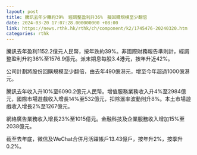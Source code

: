 ```yaml
---
layout: post
title: 騰訊去年少賺約39%　經調整盈利升36%　擬回購規模至少翻倍
date: 2024-03-20 17:07:28.000000000 +08:00
link: https://news.rthk.hk/rthk/ch/component/k2/1745476-20240320.htm
categories: rthk
---
```


騰訊去年盈利1152.2億元人民幣，按年跌約39%。非國際財務報告準則計，經調整盈利升約36%至1576.9億元。派末期息每股3.4港元，按年升近42%。

公司計劃將股份回購規模至少翻倍，由去年490億港元，增至今年超過1000億港元。

騰訊去年收入升10%至6090.2億元人民幣。增值服務業務收入升4%至2984億元，國際市場遊戲收入增長14%至532億元，扣除滙率波動則升8%。本土市場遊戲收入增長2%至1267億元。

網絡廣告業務收入增長23%至1015億元。金融科技及企業服務收入增加15%至2038億元。

截至去年底，微信及WeChat合併月活躍帳戶13.43億戶，按年升2%，按季升0.2%。
